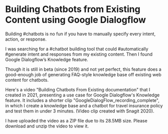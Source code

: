 # Building Chatbots from Existing Content using Google Dialogflow
Building #chatbots is no fun if you have to manually specify every intent, action, or response.

I was searching for a #chatbot building tool that could #automatically #generate intent and responses from my existing content. Then I found Google Dialogflow’s Knowledge feature.

Though it is still in beta (since 2019) and not yet perfect, this feature does a good-enough job of generating FAQ-style knowledge base off existing web content for chatbots.

Here's a video "Building Chatbots From Existing documentation" that I created in 2021, presenting a use case for Google Dialogflow's Knowledge feature. It includes a shorter clip "GoogleDialogFlow_recording_complete", in which I create a knowledge base and a chatbot for travel insurance policy and test them in under 3 minutes.
(Video clip created with Snagit 2020).

I have uploaded the video as a ZIP file due to its 28.5MB size. Please download and unzip the video to view it. 
